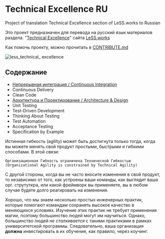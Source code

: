 # Technical Excellence RU
Project of translation Technical Excellence section of LeSS.works to Russian

Это проект предназначен для перевода на русский язык материалов раздела.
"[Technical Excellence](https://less.works/less/technical-excellence/index.html)" сайта [LeSS.works](https://less.works)

Как помочь проекту, можно прочитать в [CONTRIBUTE.md](CONTRIBUTE.md)

![less_technical_
excellence](https://less.works/img/technical-excellence/xtechnical-excellence-overview.png.pagespeed.ic.SpWvIkJ3jo.webp)

## Содержание
- [Непрерывная интеграция / Continuous Integration](continuous-integration.ru.md)
- Continuous Delivery
- Clean Code
- [Архитектура и Проектирование / Architecture & Design](architecture-and-design.ru.md)
- Unit Testing
- Test-Driven Development
- Thinking About Testing
- Test Automation
- Acceptance Testing
- Specification by Example

Истинная гибкость (agility) может быть достигнута только тогда, когда вы можете менять свой продукт простыми, быстрыми и
гибкими способами. В этой связи:

```
Организационная Гибкость ограничена Технической Гибкостью
(Organizational Agility is constrained by Technical Agility)
```

С другой стороны, когда вы не часто вносите изменения в свой продукт, то независимо от того, как устроены ваши команды,
как выглядит ваша орг. струтуткра, или какой фреймворк вы применяете, вы в любом случае будете долго реагировать на изменения.

Хорошо, что мы знаем несколько простых инженерных практик, которые помогают командам сохранять высокое качество в
меняющихся условиях. Изучение этих практик не требует применения магии, поэтому большинство людей могут им научиться. 
Однако, большинство людей *не сталкивается* с такими практиками в рамках университетской программы. Следовательно, ваша организация **должна** инвестировать в их обучение, как правило, через коучинг.

